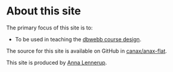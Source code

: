 About this site
==============================================

The primary focus of this site is to:

* To be used in teaching the [dbwebb course design](http://dbwebb.se/design).

The source for this site is available on GitHub in [canax/anax-flat](git@github.com:canax/anax-flat.git).

This site is produced by [Anna Lennerup](https://tbc.com).
